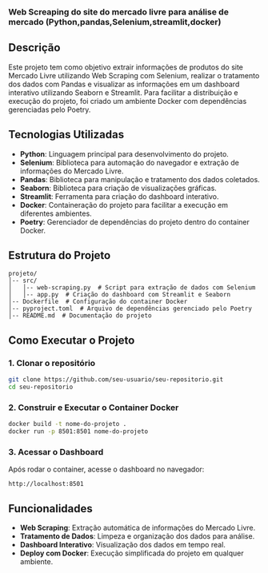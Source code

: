 ### Web Screaping do site do mercado livre para análise de mercado (Python,pandas,Selenium,streamlit,docker)

## Descrição
Este projeto tem como objetivo extrair informações de produtos do site Mercado Livre utilizando Web Scraping com Selenium, realizar o tratamento dos dados com Pandas e visualizar as informações em um dashboard interativo utilizando Seaborn e Streamlit. Para facilitar a distribuição e execução do projeto, foi criado um ambiente Docker com dependências gerenciadas pelo Poetry.

## Tecnologias Utilizadas
- **Python**: Linguagem principal para desenvolvimento do projeto.
- **Selenium**: Biblioteca para automação do navegador e extração de informações do Mercado Livre.
- **Pandas**: Biblioteca para manipulação e tratamento dos dados coletados.
- **Seaborn**: Biblioteca para criação de visualizações gráficas.
- **Streamlit**: Ferramenta para criação do dashboard interativo.
- **Docker**: Containeração do projeto para facilitar a execução em diferentes ambientes.
- **Poetry**: Gerenciador de dependências do projeto dentro do container Docker.

## Estrutura do Projeto
```
projeto/
│-- src/
│   │-- web-scraping.py  # Script para extração de dados com Selenium
│   │-- app.py  # Criação do dashboard com Streamlit e Seaborn
│-- Dockerfile  # Configuração do container Docker
│-- pyproject.toml  # Arquivo de dependências gerenciado pelo Poetry
│-- README.md  # Documentação do projeto
```

## Como Executar o Projeto
### 1. Clonar o repositório
```sh
git clone https://github.com/seu-usuario/seu-repositorio.git
cd seu-repositorio
```

### 2. Construir e Executar o Container Docker
```sh
docker build -t nome-do-projeto .
docker run -p 8501:8501 nome-do-projeto
```

### 3. Acessar o Dashboard
Após rodar o container, acesse o dashboard no navegador:
```
http://localhost:8501
```

## Funcionalidades
- **Web Scraping**: Extração automática de informações do Mercado Livre.
- **Tratamento de Dados**: Limpeza e organização dos dados para análise.
- **Dashboard Interativo**: Visualização dos dados em tempo real.
- **Deploy com Docker**: Execução simplificada do projeto em qualquer ambiente.


